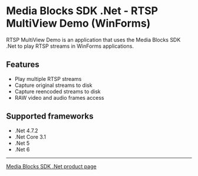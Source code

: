 # Media Blocks SDK .Net - RTSP MultiView Demo (WinForms)

RTSP MultiView Demo is an application that uses the Media Blocks SDK .Net to play RTSP streams in WinForms applications.

## Features

- Play multiple RTSP streams
- Capture original streams to disk
- Capture reencoded streams to disk
- RAW video and audio frames access

## Supported frameworks

- .Net 4.7.2
- .Net Core 3.1
- .Net 5
- .Net 6

---

[Media Blocks SDK .Net product page](https://www.visioforge.com/media-blocks-sdk)
